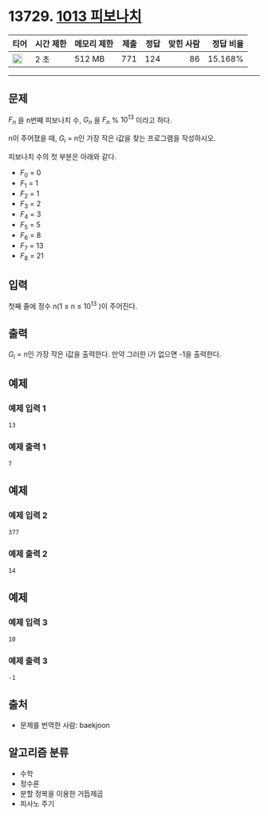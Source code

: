 # 13729. [1013 피보나치](https://www.acmicpc.net/problem/13729)

| 티어 | 시간 제한 | 메모리 제한 | 제출 | 정답 | 맞힌 사람 | 정답 비율 |
|---|---|---|---:|---:|---:|---:|
| <img src="https://static.solved.ac/tier_small/22.svg" width="20px" /> | 2 초 | 512 MB | 771 | 124 | 86 | 15.168% |

---

## 문제

$F_{n}$
을 n번째 피보나치 수, $G_{n}$
을 $F_{n}$
% $10^{13}$
이라고 하다.

n이 주어졌을 때, $G_{i}$ = n인 가장 작은 i값을 찾는 프로그램을 작성하시오.

피보나치 수의 첫 부분은 아래와 같다.

- $F_{0}$ = 0
- $F_{1}$ = 1
- $F_{2}$ = 1
- $F_{3}$ = 2
- $F_{4}$ = 3
- $F_{5}$ = 5
- $F_{6}$ = 8
- $F_{7}$ = 13
- $F_{8}$ = 21

## 입력

첫째 줄에 정수 n(1 ≤ n ≤ $10^{13}$
)이 주어진다.

## 출력

$G_{i}$ = n인 가장 작은 i값을 출력한다. 만약 그러한 i가 없으면 -1을 출력한다.

## 예제

### 예제 입력 1

```
13
```

### 예제 출력 1

```
7
```

## 예제

### 예제 입력 2

```
377
```

### 예제 출력 2

```
14
```

## 예제

### 예제 입력 3

```
10
```

### 예제 출력 3

```
-1
```

## 출처

- 문제를 번역한 사람: baekjoon

## 알고리즘 분류

- 수학
- 정수론
- 분할 정복을 이용한 거듭제곱
- 피사노 주기

